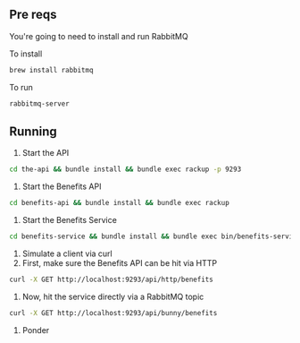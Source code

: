 ## Pre reqs

You're going to need to install and run RabbitMQ

To install

```bash
brew install rabbitmq
```

To run

```bash
rabbitmq-server
```

## Running

1. Start the API
```bash
cd the-api && bundle install && bundle exec rackup -p 9293
```

1. Start the Benefits API
```bash
cd benefits-api && bundle install && bundle exec rackup
```

1. Start the Benefits Service
```bash
cd benefits-service && bundle install && bundle exec bin/benefits-service serve
```

1. Simulate a client via curl
  1. First, make sure the Benefits API can be hit via HTTP
  ```bash
  curl -X GET http://localhost:9293/api/http/benefits
  ```

  1. Now, hit the service directly via a RabbitMQ topic
  ```bash
  curl -X GET http://localhost:9293/api/bunny/benefits
  ```

1. Ponder
